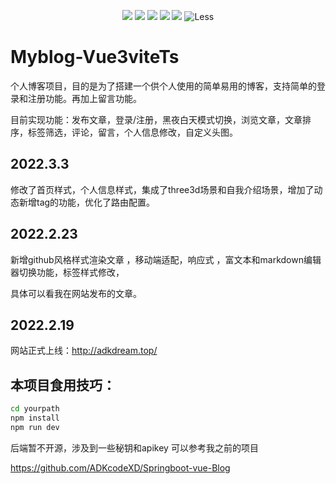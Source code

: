 <p align="center">  
    <img src="https://img.shields.io/badge/-Vue3-34495e?logo=vue.j" />
    <img src="https://img.shields.io/badge/-Vite2.7-646cff?logo=vite&logoColor=white" />
    <img src="https://img.shields.io/badge/-TypeScript-blue?logo=typescript&logoColor=white" />
    <img src="https://img.shields.io/badge/-Pinia-yellow?logo=picpay&logoColor=white" />
    <img src="https://img.shields.io/badge/-Axios-008fc7?logo=axios.js&logoColor=white" />
    <img src="https://img.shields.io/badge/-Less-1D365D?logo=less&logoColor=white" alt="Less">
<p>  


# Myblog-Vue3viteTs

个人博客项目，目的是为了搭建一个供个人使用的简单易用的博客，支持简单的登录和注册功能。再加上留言功能。

目前实现功能：发布文章，登录/注册，黑夜白天模式切换，浏览文章，文章排序，标签筛选，评论，留言，个人信息修改，自定义头图。

## 2022.3.3
修改了首页样式，个人信息样式，集成了three3d场景和自我介绍场景，增加了动态新增tag的功能，优化了路由配置。

## 2022.2.23

新增github风格样式渲染文章 ，移动端适配，响应式 ，富文本和markdown编辑器切换功能，标签样式修改，

具体可以看我在网站发布的文章。

## 2022.2.19

网站正式上线：http://adkdream.top/

## 本项目食用技巧：

``` sh
cd yourpath
npm install
npm run dev
```

后端暂不开源，涉及到一些秘钥和apikey  可以参考我之前的项目

https://github.com/ADKcodeXD/Springboot-vue-Blog
